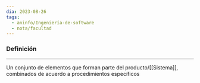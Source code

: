 ```yaml
---
dia: 2023-08-26
tags:
  - aninfo/Ingeniería-de-software
  - nota/facultad
---
```

### Definición
---
Un conjunto de elementos que forman parte del producto/[[Sistema]], combinados de acuerdo a procedimientos específicos